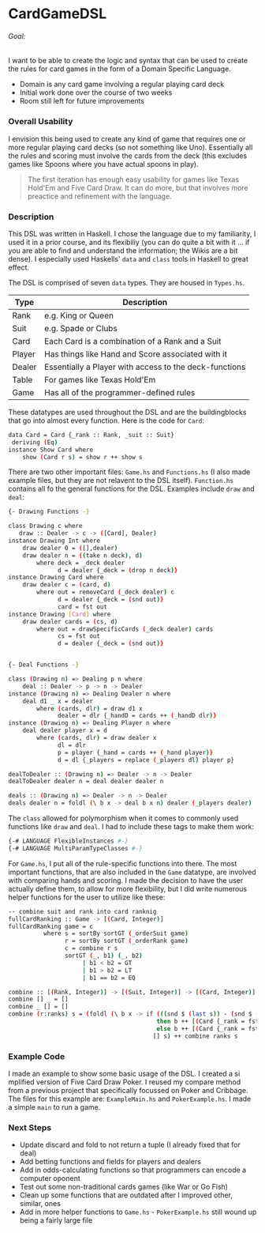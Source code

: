 # CardGameDSL

###### Goal:
I want to be able to create the logic and syntax that can be used to create the rules for card games in the form of a Domain Specific Language.  

  - Domain is any card game involving a regular playing card deck
  - Initial work done over the course of two weeks
  - Room still left for future improvements

### Overall Usability

I envision this being used to create any kind of game that requires one or more regular playing card decks (so not something like Uno).  Essentially all the rules and scoring must involve the cards from the deck (this excludes games like Spoons where you have actual spoons in play).

> The first iteration has enough easy usability
> for games like Texas Hold'Em and Five Card Draw.
> It can do more, but that involves more preactice
> and refinement with the language.


### Description
This DSL was written in Haskell.  I chose the language due to my familiarity, I used it in a prior course, and its flexibiliy (you can do quite a bit with it ... if you are able to find and understand the information; the Wikis are a bit dense).  I especially used Haskells' `data` and `class` tools in Haskell to great effect.

The DSL is comprised of seven `data` types.  They are housed in `Types.hs`.

| Type | Description |
| ------ | ------ |
| Rank | e.g. King or Queen |
| Suit | e.g. Spade or Clubs |
| Card | Each Card is a combination of a Rank and a Suit |
| Player | Has things like Hand and Score associated with it |
| Dealer | Essentially a Player with access to the deck-functions |
| Table | For games like Texas Hold'Em |
| Game | Has all of the programmer-defined rules |

These datatypes are used throughout the DSL and are the buildingblocks that go into almost every function.  Here is the code for `Card`:

```sh
data Card = Card {_rank :: Rank, _suit :: Suit} 
 deriving (Eq)
instance Show Card where
    show (Card r s) = show r ++ show s
```

There are two other important files: `Game.hs` and `Functions.hs` (I also made example files, but they are not relavent to the DSL itself).  `Function.hs` contains all fo the general functions for the DSL.  Examples include `draw` and `deal`:

```sh
{- Drawing Functions -}

class Drawing c where
   draw :: Dealer -> c -> ([Card], Dealer)
instance Drawing Int where
    draw dealer 0 = ([],dealer)
    draw dealer n = ((take n deck), d)
        where deck = _deck dealer
              d = dealer {_deck = (drop n deck)}
instance Drawing Card where
    draw dealer c = (card, d)
        where out = removeCard (_deck dealer) c 
              d = dealer {_deck = (snd out)}
              card = fst out
instance Drawing [Card] where
    draw dealer cards = (cs, d)
        where out = drawSpecificCards (_deck dealer) cards
              cs = fst out
              d = dealer {_deck = (snd out)}


{- Deal Functions -}

class (Drawing n) => Dealing p n where
    deal :: Dealer -> p -> n -> Dealer
instance (Drawing n) => Dealing Dealer n where
    deal d1 _ x = dealer
        where (cards, dlr) = draw d1 x
              dealer = dlr {_handD = cards ++ (_handD dlr)}
instance (Drawing n) => Dealing Player n where
    deal dealer player x = d
        where (cards, dlr) = draw dealer x
              dl = dlr 
              p = player {_hand = cards ++ (_hand player)}
              d = dl {_players = replace (_players dl) player p}

dealToDealer :: (Drawing n) => Dealer -> n -> Dealer
dealToDealer dealer n = deal dealer dealer n

deals :: (Drawing n) => Dealer -> n -> Dealer
deals dealer n = foldl (\ b x -> deal b x n) dealer (_players dealer)  
```
The `class` allowed for polymorphism when it comes to commonly used functions like `draw` and `deal`.  I had to include these tags to make them work:

```sh
{-# LANGUAGE FlexibleInstances #-}
{-# LANGUAGE MultiParamTypeClasses #-}
```
For `Game.hs`, I put all of the rule-specific functions into there.  The most important functions, that are also included in the `Game` datatype, are involved with comparing hands and scoring.  I made the decision to have the user actually define them, to allow for more flexibility, but I did write numerous helper functions for the user to utilize like these:
```sh
-- combine suit and rank into card ranknig
fullCardRanking :: Game -> [(Card, Integer)]
fullCardRanking game = c
          where s = sortBy sortGT (_orderSuit game)
                r = sortBy sortGT (_orderRank game)
                c = combine r s
                sortGT (_, b1) (_, b2)
                     | b1 < b2 = GT
                     | b1 > b2 = LT
                     | b1 == b2 = EQ

combine :: [(Rank, Integer)] -> [(Suit, Integer)] -> [(Card, Integer)]
combine [] _ = []
combine _ [] = []
combine (r:ranks) s = (foldl (\ b x -> if (((snd $ (last s)) - (snd $ (head s))) == 0)
                                          then b ++ [(Card {_rank = fst r, _suit = fst x}, snd r)]
                                          else b ++ [(Card {_rank = fst r, _suit = fst x}, 4 * snd r + snd x)]) 
                                         [] s) ++ combine ranks s
```
### Example Code
I made an example to show some basic usage of the DSL.  I created a si mplified version of Five Card Draw Poker.  I reused my compare method from a previous project that specifically focussed on Poker and Cribbage.  The files for this example are: `ExampleMain.hs` and `PokerExample.hs`.  I made a simple `main` to run a game.
### Next Steps
- Update discard and fold to not return a tuple (I already fixed that for deal)
- Add betting functions and fields for players and dealers
- Add in odds-calculating functions so that programmers can encode a computer oponent
- Test out some non-traditional cards games (like War or Go Fish)
- Clean up some functions that are outdated after I improved other, similar, ones
- Add in more helper functions to `Game.hs` - `PokerExample.hs` still wound up being a fairly large file